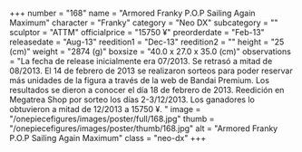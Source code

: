 +++
number = "168"
name = "Armored Franky P.O.P Sailing Again Maximum"
character = "Franky"
category = "Neo DX"
subcategory = ""
sculptor = "ATTM"
officialprice = "15750 ¥"
preorderdate = "Feb-13"
releasedate = "Aug-13"
reedition1 = "Dec-13"
reedition2 = ""
height = "25 (cm)"
weight = "2874 (g)"
boxsize = "40.0 x 27.0 x 35.0 (cm)"
observations = "La fecha de release inicialmente era 07/2013. Se retrasó a mitad de 08/2013. El 14 de febrero de 2013 se realizaron sorteos para poder reservar más unidades de la figura a través de la web de Bandai Premium. Los resultados se dieron a conocer el día 18 de febrero de 2013. Reedición en Megatrea Shop por sorteo los días 2-3/12/2013. Los ganadores lo obtuvieron a mitad de 12/2013 a 15750 ¥. "
image = "/onepiecefigures/images/poster/full/168.jpg"
thumb = "/onepiecefigures/images/poster/thumb/168.jpg"
alt = "Armored Franky P.O.P Sailing Again Maximum"
class = "neo-dx"
+++
